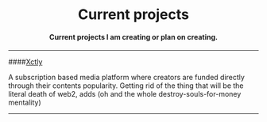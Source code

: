 <div align="center">
    <h1>
        Current projects
    </h1>
    <h4>
        Current projects I am creating or plan on creating.
    </h4>
</div>

----

####[Xctly](Projects\Xctly) 

A subscription based media platform where creators are funded directly through their contents popularity. Getting rid of the thing that will be the literal death of web2, adds (oh and the whole destroy-souls-for-money mentality)

---


